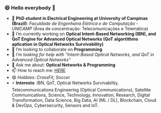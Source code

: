 ### 😄 Hello everybody 👋

<!--
**felipeescallon/felipeescallon** is a ✨ _special_ ✨ repository because its `README.md` (this file) appears on your GitHub profile.

Here are some ideas to get you started:
-->
- 🌱 **PhD student in Electrical Engineering at University of Campinas (Brazil)**: *Faculdade de Engenharia Elétrica e de Computação - UNICAMP* (Área de concentração: Telecomunicações e Telemática)
- 🔭 I’m currently working on **Optical Intent-Based Networking (IBN), and QoT Engine for Advanced Optical Networks (QoT algortithms aplication in Optical Networks Survivability)**
- 👯 I’m looking to collaborate on **Programming**
- 🤔 *I’m looking for help with "Intent-Based Optical Networks, and QoT in Advanced Optical Networks"*
- 💬 Ask me about: **Optical Networks & Programming**
- 📫 How to reach me: [HERE](https://felipeescallon.github.io/felipeescallon.io/) 
- 😄 *Hobbies: CrossFit, Soccer*
- ⚡ **Interests**: IBN, QoT, Optical Networks Survivability, Telecommunications Engineering (Optical Communications), Satellite Communications, Science, Technology, Innovation, Research, Digital Transformation, Data Science, Big Data, AI (ML / DL), Blockchain, Cloud & DevOps, Cybersecurity, Sensors and IoT.

